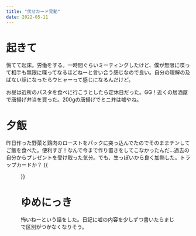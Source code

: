 ```yaml
---
title: "伏せカード発動"
date: 2022-05-11
---
```


# 起きて
慌てて起床。労働をする。一時間ぐらいミーティングしたけど、僕が無限に喋って相手も無限に喋ってなるほどねーと言い合う感じなので良い。自分の理解の及ばない話になったらウヒャーって感じになるんだけど。

お昼は近所のパスタを食べに行こうとしたら定休日だった。GG！近くの居酒屋で唐揚げ弁当を買った。200gの唐揚げでミニ弁は嘘やね。


# 夕飯
昨日作った野菜と鶏肉のローストをパックに突っ込んでたのでそのままチンしてご飯を食べた。便利すぎ！なんで今まで作り置きをしてこなかったんだ...過去の自分からプレゼントを受け取った気分。でも、生っぽいから良く加熱した。トラップカードか？
{{<figure src="/media/2022-05-22-dinner.jpeg" alt="dinner">}}

# ゆめにっき
怖いねーという話をした。日記に嘘の内容を少しずつ書いたらまじで区別がつかなくなりそう。